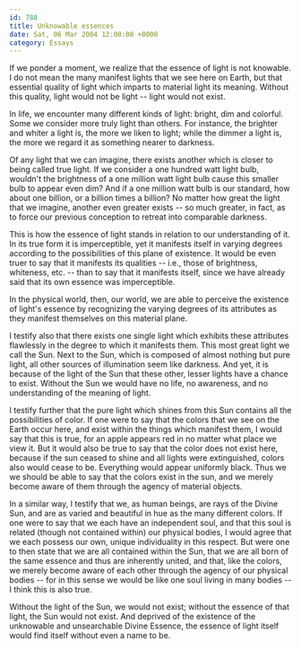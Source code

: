 ```yaml
---
id: 788
title: Unknowable essences
date: Sat, 06 Mar 2004 12:00:00 +0000
category: Essays
---
```


If we ponder a moment, we realize that the essence of light is not
knowable.  I do not mean the many manifest lights that we see here on
Earth, but that essential quality of light which imparts to material
light its meaning.  Without this quality, light would not be light --
light would not exist.

In life, we encounter many different kinds of light: bright, dim and
colorful.  Some we consider more truly light than others.  For instance,
the brighter and whiter a light is, the more we liken to light; while
the dimmer a light is, the more we regard it as something nearer to
darkness.

Of any light that we can imagine, there exists another which is closer
to being called true light.  If we consider a one hundred watt light
bulb, wouldn't the brightness of a one million watt light bulb cause
this smaller bulb to appear even dim?  And if a one million watt bulb is
our standard, how about one billion, or a billion times a billion?  No
matter how great the light that we imagine, another even greater exists
-- so much greater, in fact, as to force our previous conception to
retreat into comparable darkness.

This is how the essence of light stands in relation to our understanding
of it.  In its true form it is imperceptible, yet it manifests itself in
varying degrees according to the possibilities of this plane of
existence.  It would be even truer to say that it manifests its
qualities -- i.e., those of brightness, whiteness, etc. -- than to say
that it manifests itself, since we have already said that its own
essence was imperceptible.

In the physical world, then, our world, we are able to perceive the
existence of light's essence by recognizing the varying degrees of its
attributes as they manifest themselves on this material plane.

I testify also that there exists one single light which exhibits these
attributes flawlessly in the degree to which it manifests them.  This
most great light we call the Sun.  Next to the Sun, which is composed of
almost nothing but pure light, all other sources of illumination seem
like darkness.  And yet, it is because of the light of the Sun that
these other, lesser lights have a chance to exist.  Without the Sun we
would have no life, no awareness, and no understanding of the meaning of
light.

I testify further that the pure light which shines from this Sun
contains all the possibilities of color.  If one were to say that the
colors that we see on the Earth occur here, and exist within the things
which manifest them, I would say that this is true, for an apple appears
red in no matter what place we view it.  But it would also be true to
say that the color does not exist here, because if the sun ceased to
shine and all lights were extinguished, colors also would cease to be.
Everything would appear uniformly black.  Thus we we should be able to
say that the colors exist in the sun, and we merely become aware of them
through the agency of material objects.

In a similar way, I testify that we, as human beings, are rays of the
Divine Sun, and are as varied and beautiful in hue as the many different
colors.  If one were to say that we each have an independent soul, and
that this soul is related (though not contained within) our physical
bodies, I would agree that we each possess our own, unique individuality
in this respect.  But were one to then state that we are all contained
within the Sun, that we are all born of the same essence and thus are
inherently united, and that, like the colors, we merely become aware of
each other through the agency of our physical bodies -- for in this
sense we would be like one soul living in many bodies -- I think this is
also true.

Without the light of the Sun, we would not exist; without the essence of
that light, the Sun would not exist.  And deprived of the existence of
the unknowable and unsearchable Divine Essence, the essence of light
itself would find itself without even a name to be.


